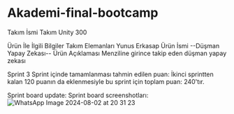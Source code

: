 # Akademi-final-bootcamp
Takım İsmi
Takım Unity 300

Ürün İle İlgili Bilgiler
Takım Elemanları
Yunus Erkasap
Ürün İsmi
--Düşman Yapay Zekası--
Ürün Açıklaması
Menziline girince takip eden düşman yapay zekası 

Sprint 3
Sprint içinde tamamlanması tahmin edilen puan: İkinci sprintten kalan 120 puanın da eklenmesiyle bu sprint için toplam puan: 240'tır.

Sprint board update: Sprint board screenshotları: 
![WhatsApp Image 2024-08-02 at 20 31 23](https://github.com/user-attachments/assets/0fb87df5-a921-42cb-a307-7b23aad05040)
